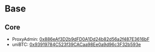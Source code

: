 # Base

## Core

- ProxyAdmin: [0x886eAf3D2b9dFD0A1Dd24b82d56a2f487E3616bF](https://basescan.org/address/0x886eAf3D2b9dFD0A1Dd24b82d56a2f487E3616bF)
- uniBTC: [0x93919784C523f39CACaa98Ee0a9d96c3F32b593e](https://basescan.org/address/0x93919784C523f39CACaa98Ee0a9d96c3F32b593e)
